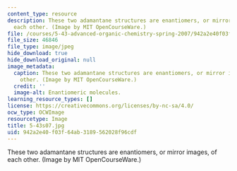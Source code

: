 ```yaml
---
content_type: resource
description: These two adamantane structures are enantiomers, or mirror images, of
  each other. (Image by MIT OpenCourseWare.)
file: /courses/5-43-advanced-organic-chemistry-spring-2007/942a2e40f03f64ab3189562028f96cdf_5-43s07.jpg
file_size: 46846
file_type: image/jpeg
hide_download: true
hide_download_original: null
image_metadata:
  caption: These two adamantane structures are enantiomers, or mirror images, of each
    other. (Image by MIT OpenCourseWare.)
  credit: ''
  image-alt: Enantiomeric molecules.
learning_resource_types: []
license: https://creativecommons.org/licenses/by-nc-sa/4.0/
ocw_type: OCWImage
resourcetype: Image
title: 5-43s07.jpg
uid: 942a2e40-f03f-64ab-3189-562028f96cdf
---
```

These two adamantane structures are enantiomers, or mirror images, of each other. (Image by MIT OpenCourseWare.)